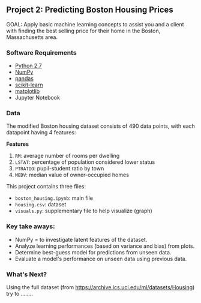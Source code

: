 ## Project 2: Predicting Boston Housing Prices
GOAL: Apply basic machine learning concepts to assist you and a client with finding the best selling price for their home in the Boston, Massachusetts area.

### Software Requirements
- [Python 2.7](https://www.python.org/download/releases/2.7/)
- [NumPy](http://www.numpy.org/)
- [pandas](http://pandas.pydata.org/)
- [scikit-learn](http://scikit-learn.org/stable/)
- [matplotlib](http://matplotlib.org/)
- Jupyter Notebook

### Data
The modified Boston housing dataset consists of 490 data points, with each datapoint having 4 features:

**Features**
1.  `RM`: average number of rooms per dwelling
2. `LSTAT`: percentage of population considered lower status
3. `PTRATIO`: pupil-student ratio by town
4. `MEDV`: median value of owner-occupied homes

This project contains three files:

- `boston_housing.ipynb`: main file
- `housing.csv`: dataset
- `visuals.py`: supplementary file to help visualize (graph)

### Key take aways:
- NumPy = to investigate latent features of the dataset.
- Analyze learning performances (based on variance and bias) from plots.
- Determine best-guess model for predictions from unseen data.
- Evaluate a model's performance on unseen data using previous data.

### What's Next?
Using the full dataset (from https://archive.ics.uci.edu/ml/datasets/Housing) try to ........